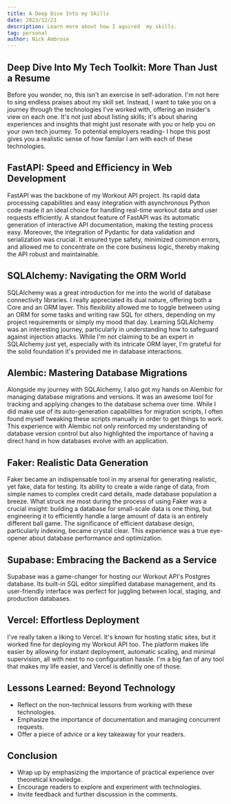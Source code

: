 ```yaml
---
title: A Deep Dive Into my Skills
date: 2023/12/21
description: Learn more about how I aquired  my skills.
tag: personal
author: Nick Ambrose
---
```



## Deep Dive Into My Tech Toolkit: More Than Just a Resume

Before you wonder, no, this isn't an exercise in self-adoration. I'm not here to sing endless praises about my skill set. Instead, I want to take you on a journey through the technologies I've worked with, offering an insider's view on each one. It's not just about listing skills; it's about sharing experiences and insights that might just resonate with you or help you on your own tech journey. To potential employers reading- I hope this post gives you a realistic sense of how familar I am with each of these technologies.

## FastAPI: Speed and Efficiency in Web Development
FastAPI was the backbone of my Workout API project. Its rapid data processing capabilities and easy integration with asynchronous Python code made it an ideal choice for handling real-time workout data and user requests efficiently. A standout feature of FastAPI was its automatic generation of interactive API documentation, making the testing process easy. Moreover, the integration of Pydantic for data validation and serialization was crucial. It ensured type safety, minimized common errors, and allowed me to concentrate on the core business logic, thereby making the API robust and maintainable. 

## SQLAlchemy: Navigating the ORM World
SQLAlchemy was a great introduction for me into the world of database connectivity libraries. I really appreciated its dual nature, offering both a Core and an ORM layer. This flexibility allowed me to toggle between using an ORM for some tasks and writing raw SQL for others, depending on my project requirements or simply my mood that day. Learning SQLAlchemy was an interesting journey, particularly in understanding how to safeguard against injection attacks. While I'm not claiming to be an expert in SQLAlchemy just yet, especially with its intricate ORM layer, I'm grateful for the solid foundation it's provided me in database interactions.

## Alembic: Mastering Database Migrations
Alongside my journey with SQLAlchemy, I also got my hands on Alembic for managing database migrations and versions. It was an awesome tool for tracking and applying changes to the database schema over time. While I did make use of its auto-generation capabilities for migration scripts, I often found myself tweaking these scripts manually in order to get things to work. This experience with Alembic not only reinforced my understanding of database version control but also highlighted the importance of having a direct hand in how databases evolve with an application.


## Faker: Realistic Data Generation
Faker became an indispensable tool in my arsenal for generating realistic, yet fake, data for testing. Its ability to create a wide range of data, from simple names to complex credit card details, made database population a breeze. What struck me most during the process of using Faker was a crucial insight: building a database for small-scale data is one thing, but engineering it to efficiently handle a large amount of data is an entirely different ball game. The significance of efficient database design, particularly indexing, became crystal clear. This experience was a true eye-opener about database performance and optimization.

## Supabase: Embracing the Backend as a Service
Supabase was a game-changer for hosting our Workout API's Postgres database. Its built-in SQL editor simplified database management, and its user-friendly interface was perfect for juggling between local, staging, and production databases. 

## Vercel: Effortless Deployment
I've really taken a liking to Vercel. It's known for hosting static sites, but it worked fine for deploying my Workout API too. The platform makes life easier by allowing for instant deployment, automatic scaling, and minimal supervision, all with next to no configuration hassle. I'm a big fan of any tool that makes my life easier, and Vercel is definitly one of those.


## Lessons Learned: Beyond Technology
- Reflect on the non-technical lessons from working with these technologies.
- Emphasize the importance of documentation and managing concurrent requests.
- Offer a piece of advice or a key takeaway for your readers.

## Conclusion
- Wrap up by emphasizing the importance of practical experience over theoretical knowledge.
- Encourage readers to explore and experiment with technologies.
- Invite feedback and further discussion in the comments.
